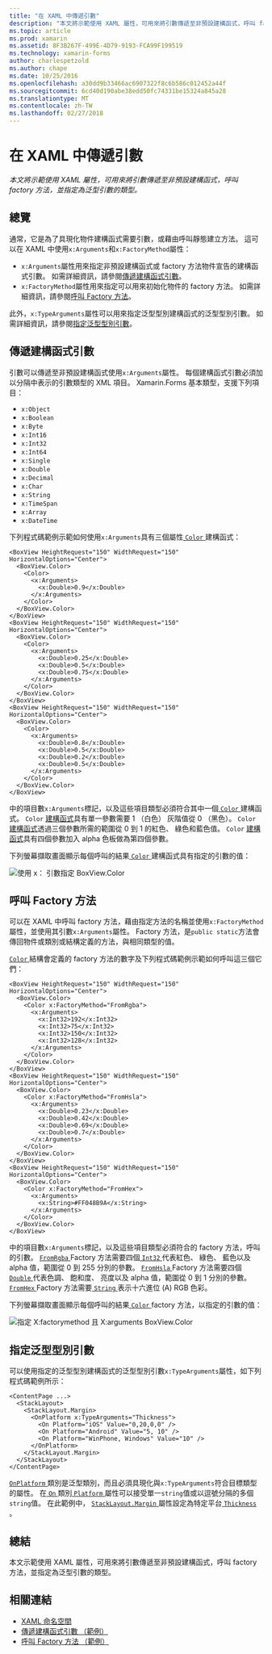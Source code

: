 ```yaml
---
title: "在 XAML 中傳遞引數"
description: "本文將示範使用 XAML 屬性，可用來將引數傳遞至非預設建構函式，呼叫 factory 方法，並指定為泛型引數的類型。"
ms.topic: article
ms.prod: xamarin
ms.assetid: 8F3B267F-499E-4D79-9193-FCA99F199519
ms.technology: xamarin-forms
author: charlespetzold
ms.author: chape
ms.date: 10/25/2016
ms.openlocfilehash: a30dd9b33466ac6907322f8c6b586c012452a44f
ms.sourcegitcommit: 6cd40d190abe38edd50fc74331be15324a845a28
ms.translationtype: MT
ms.contentlocale: zh-TW
ms.lasthandoff: 02/27/2018
---
```

# <a name="passing-arguments-in-xaml"></a>在 XAML 中傳遞引數

_本文將示範使用 XAML 屬性，可用來將引數傳遞至非預設建構函式，呼叫 factory 方法，並指定為泛型引數的類型。_

## <a name="overview"></a>總覽

通常，它是為了具現化物件建構函式需要引數，或藉由呼叫靜態建立方法。 這可以在 XAML 中使用`x:Arguments`和`x:FactoryMethod`屬性：

- `x:Arguments`屬性用來指定非預設建構函式或 factory 方法物件宣告的建構函式引數。 如需詳細資訊，請參閱[傳遞建構函式引數](#constructor_arguments)。
- `x:FactoryMethod`屬性用來指定可以用來初始化物件的 factory 方法。 如需詳細資訊，請參閱[呼叫 Factory 方法](#factory_methods)。

此外，`x:TypeArguments`屬性可以用來指定泛型型別建構函式的泛型型別引數。 如需詳細資訊，請參閱[指定泛型型別引數](#generic_type_arguments)。

<a name="constructor_arguments" />

## <a name="passing-constructor-arguments"></a>傳遞建構函式引數

引數可以傳遞至非預設建構函式使用`x:Arguments`屬性。 每個建構函式引數必須加以分隔中表示的引數類型的 XML 項目。 Xamarin.Forms 基本類型，支援下列項目：

- `x:Object`
- `x:Boolean`
- `x:Byte`
- `x:Int16`
- `x:Int32`
- `x:Int64`
- `x:Single`
- `x:Double`
- `x:Decimal`
- `x:Char`
- `x:String`
- `x:TimeSpan`
- `x:Array`
- `x:DateTime`

下列程式碼範例示範如何使用`x:Arguments`具有三個屬性[ `Color` ](https://developer.xamarin.com/api/type/Xamarin.Forms.Color/)建構函式：

```xaml
<BoxView HeightRequest="150" WidthRequest="150" HorizontalOptions="Center">
  <BoxView.Color>
    <Color>
      <x:Arguments>
        <x:Double>0.9</x:Double>
      </x:Arguments>
    </Color>
  </BoxView.Color>
</BoxView>
<BoxView HeightRequest="150" WidthRequest="150" HorizontalOptions="Center">
  <BoxView.Color>
    <Color>
      <x:Arguments>
        <x:Double>0.25</x:Double>
        <x:Double>0.5</x:Double>
        <x:Double>0.75</x:Double>
      </x:Arguments>
    </Color>
  </BoxView.Color>
</BoxView>
<BoxView HeightRequest="150" WidthRequest="150" HorizontalOptions="Center">
  <BoxView.Color>
    <Color>
      <x:Arguments>
        <x:Double>0.8</x:Double>
        <x:Double>0.5</x:Double>
        <x:Double>0.2</x:Double>
        <x:Double>0.5</x:Double>
      </x:Arguments>
    </Color>
  </BoxView.Color>
</BoxView>
```

中的項目數`x:Arguments`標記，以及這些項目類型必須符合其中一個[ `Color` ](https://developer.xamarin.com/api/type/Xamarin.Forms.Color/)建構函式。 `Color` [建構函式](https://developer.xamarin.com/api/constructor/Xamarin.Forms.Color.Color/p/System.Double/)具有單一參數需要 1 （白色） 灰階值從 0 （黑色）。 `Color` [建構函式](https://developer.xamarin.com/api/constructor/Xamarin.Forms.Color.Color/p/System.Double/System.Double/System.Double/)透過三個參數所需的範圍從 0 到 1 的紅色、 綠色和藍色值。 `Color` [建構函式](https://developer.xamarin.com/api/constructor/Xamarin.Forms.Color.Color/p/System.Double/System.Double/System.Double/System.Double/)具有四個參數加入 alpha 色板做為第四個參數。

下列螢幕擷取畫面顯示每個呼叫的結果[ `Color` ](https://developer.xamarin.com/api/type/Xamarin.Forms.Color/)建構函式具有指定的引數的值：

![](passing-arguments-images/passing-arguments.png "使用 x： 引數指定 BoxView.Color")

<a name="factory_methods" />

## <a name="calling-factory-methods"></a>呼叫 Factory 方法

可以在 XAML 中呼叫 factory 方法，藉由指定方法的名稱並使用`x:FactoryMethod`屬性，並使用其引數`x:Arguments`屬性。 Factory 方法，是`public static`方法會傳回物件或類別或結構定義的方法，與相同類型的值。

[ `Color` ](https://developer.xamarin.com/api/type/Xamarin.Forms.Color/)結構會定義的 factory 方法的數字及下列程式碼範例示範如何呼叫這三個它們：

```xaml
<BoxView HeightRequest="150" WidthRequest="150" HorizontalOptions="Center">
  <BoxView.Color>
    <Color x:FactoryMethod="FromRgba">
      <x:Arguments>
        <x:Int32>192</x:Int32>
        <x:Int32>75</x:Int32>
        <x:Int32>150</x:Int32>                      
        <x:Int32>128</x:Int32>
      </x:Arguments>
    </Color>
  </BoxView.Color>
</BoxView>
<BoxView HeightRequest="150" WidthRequest="150" HorizontalOptions="Center">
  <BoxView.Color>
    <Color x:FactoryMethod="FromHsla">
      <x:Arguments>
        <x:Double>0.23</x:Double>
        <x:Double>0.42</x:Double>
        <x:Double>0.69</x:Double>
        <x:Double>0.7</x:Double>
      </x:Arguments>
    </Color>
  </BoxView.Color>
</BoxView>
<BoxView HeightRequest="150" WidthRequest="150" HorizontalOptions="Center">
  <BoxView.Color>
    <Color x:FactoryMethod="FromHex">
      <x:Arguments>
        <x:String>#FF048B9A</x:String>
      </x:Arguments>
    </Color>
  </BoxView.Color>
</BoxView>
```

中的項目數`x:Arguments`標記，以及這些項目類型必須符合的 factory 方法，呼叫的引數。 [ `FromRgba` ](https://developer.xamarin.com/api/member/Xamarin.Forms.Color.FromRgba/p/System.Int32/System.Int32/System.Int32/System.Int32/) Factory 方法需要四個[ `Int32` ](https://developer.xamarin.com/api/type/System.Int32/)代表紅色、 綠色、 藍色以及 alpha 值，範圍從 0 到 255 分別的參數。 [ `FromHsla` ](https://developer.xamarin.com/api/member/Xamarin.Forms.Color.FromHsla/p/System.Double/System.Double/System.Double/System.Double/) Factory 方法需要四個[ `Double` ](https://developer.xamarin.com/api/type/System.Double/)代表色調、 飽和度、 亮度以及 alpha 值，範圍從 0 到 1 分別的參數。 [ `FromHex` ](https://developer.xamarin.com/api/member/Xamarin.Forms.Color.FromHex/p/System.String/) Factory 方法需要[ `String` ](https://developer.xamarin.com/api/type/System.String/)表示十六進位 (A) RGB 色彩。

下列螢幕擷取畫面顯示每個呼叫的結果[ `Color` ](https://developer.xamarin.com/api/type/Xamarin.Forms.Color/) factory 方法，以指定的引數的值：

![](passing-arguments-images/factory-methods.png "指定 X:factorymethod 且 X:arguments BoxView.Color")

<a name="generic_type_arguments" />

## <a name="specifying-a-generic-type-argument"></a>指定泛型型別引數

可以使用指定的泛型型別建構函式的泛型型別引數`x:TypeArguments`屬性，如下列程式碼範例所示：

```xaml
<ContentPage ...>
  <StackLayout>
    <StackLayout.Margin>
      <OnPlatform x:TypeArguments="Thickness">
        <On Platform="iOS" Value="0,20,0,0" />
        <On Platform="Android" Value="5, 10" />
        <On Platform="WinPhone, Windows" Value="10" />
      </OnPlatform>
    </StackLayout.Margin>
  </StackLayout>
</ContentPage>
```

[ `OnPlatform` ](https://developer.xamarin.com/api/type/Xamarin.Forms.OnPlatform%3CT%3E/)類別是泛型類別，而且必須具現化與`x:TypeArguments`符合目標類型的屬性。 在[ `On` ](https://developer.xamarin.com/api/type/Xamarin.Forms.On/)類別[ `Platform` ](https://developer.xamarin.com/api/property/Xamarin.Forms.On.Platform/)屬性可以接受單一`string`值或以逗號分隔的多個`string`值。 在此範例中， [ `StackLayout.Margin` ](https://developer.xamarin.com/api/property/Xamarin.Forms.View.Margin/)屬性設定為特定平台[ `Thickness` ](https://developer.xamarin.com/api/type/Xamarin.Forms.Thickness/)。

## <a name="summary"></a>總結

本文示範使用 XAML 屬性，可用來將引數傳遞至非預設建構函式，呼叫 factory 方法，並指定為泛型引數的類型。


## <a name="related-links"></a>相關連結

- [XAML 命名空間](~/xamarin-forms/xaml/namespaces.md)
- [傳遞建構函式引數 （範例）](https://developer.xamarin.com/samples/xamarin-forms/xaml/passingconstructorarguments/)
- [呼叫 Factory 方法 （範例）](https://developer.xamarin.com/samples/xamarin-forms/xaml/callingfactorymethods/)
